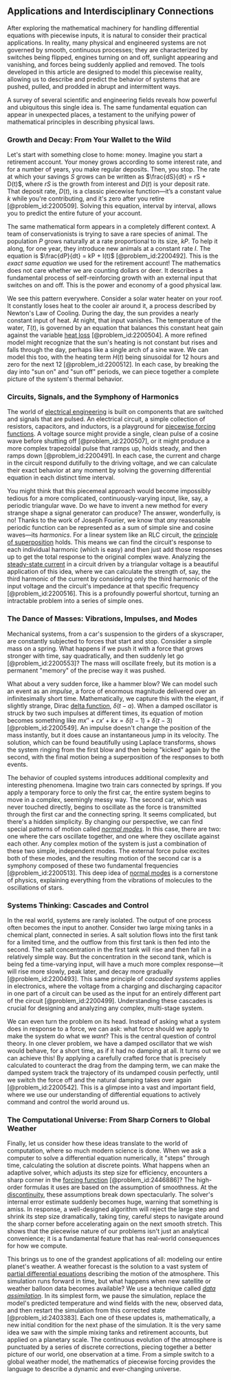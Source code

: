## Applications and Interdisciplinary Connections

After exploring the mathematical machinery for handling differential equations with piecewise inputs, it is natural to consider their practical applications. In reality, many physical and engineered systems are not governed by smooth, continuous processes; they are characterized by switches being flipped, engines turning on and off, sunlight appearing and vanishing, and forces being suddenly applied and removed. The tools developed in this article are designed to model this piecewise reality, allowing us to describe and predict the behavior of systems that are pushed, pulled, and prodded in abrupt and intermittent ways.

A survey of several scientific and engineering fields reveals how powerful and ubiquitous this single idea is. The same fundamental equation can appear in unexpected places, a testament to the unifying power of mathematical principles in describing physical laws.

### Growth and Decay: From Your Wallet to the Wild

Let's start with something close to home: money. Imagine you start a retirement account. Your money grows according to some interest rate, and for a number of years, you make regular deposits. Then, you stop. The rate at which your savings $S$ grows can be written as $\frac{dS}{dt} = rS + D(t)$, where $rS$ is the growth from interest and $D(t)$ is your deposit rate. That deposit rate, $D(t)$, is a classic piecewise function—it’s a constant value $k$ while you're contributing, and it's zero after you retire [@problem_id:2200509]. Solving this equation, interval by interval, allows you to predict the entire future of your account.

The same mathematical form appears in a completely different context. A team of conservationists is trying to save a rare species of animal. The population $P$ grows naturally at a rate proportional to its size, $kP$. To help it along, for one year, they introduce new animals at a constant rate $I$. The equation is $\frac{dP}{dt} = kP + I(t)$ [@problem_id:2200492]. This is the *exact same equation* we used for the retirement account! The mathematics does not care whether we are counting dollars or deer. It describes a fundamental process of self-reinforcing growth with an external input that switches on and off. This is the power and economy of a good physical law.

We see this pattern everywhere. Consider a solar water heater on your roof. It constantly loses heat to the cooler air around it, a process described by Newton's Law of Cooling. During the day, the sun provides a nearly constant input of heat. At night, that input vanishes. The temperature of the water, $T(t)$, is governed by an equation that balances this constant heat gain against the variable [heat loss](@article_id:165320) [@problem_id:2200504]. A more refined model might recognize that the sun's heating is not constant but rises and falls through the day, perhaps like a single arch of a sine wave. We can model this too, with the heating term $H(t)$ being sinusoidal for 12 hours and zero for the next 12 [@problem_id:2200512]. In each case, by breaking the day into "sun on" and "sun off" periods, we can piece together a complete picture of the system's thermal behavior.

### Circuits, Signals, and the Symphony of Harmonics

The world of [electrical engineering](@article_id:262068) is built on components that are switched and signals that are pulsed. An electrical circuit, a simple collection of resistors, capacitors, and inductors, is a playground for [piecewise forcing functions](@article_id:199505). A voltage source might provide a single, clean pulse of a cosine wave before shutting off [@problem_id:2200507], or it might produce a more complex trapezoidal pulse that ramps up, holds steady, and then ramps down [@problem_id:2200491]. In each case, the current and charge in the circuit respond dutifully to the driving voltage, and we can calculate their exact behavior at any moment by solving the governing differential equation in each distinct time interval.

You might think that this piecemeal approach would become impossibly tedious for a more complicated, continuously-varying input, like, say, a periodic triangular wave. Do we have to invent a new method for every strange shape a signal generator can produce? The answer, wonderfully, is no! Thanks to the work of Joseph Fourier, we know that *any* reasonable periodic function can be represented as a sum of simple sine and cosine waves—its *harmonics*. For a linear system like an RLC circuit, the [principle of superposition](@article_id:147588) holds. This means we can find the circuit's response to each individual harmonic (which is easy) and then just add those responses up to get the total response to the original complex wave. Analyzing the [steady-state current](@article_id:276071) in a circuit driven by a triangular voltage is a beautiful application of this idea, where we can calculate the strength of, say, the third harmonic of the current by considering only the third harmonic of the input voltage and the circuit's impedance at that specific frequency [@problem_id:2200516]. This is a profoundly powerful shortcut, turning an intractable problem into a series of simple ones.

### The Dance of Masses: Vibrations, Impulses, and Modes

Mechanical systems, from a car's suspension to the girders of a skyscraper, are constantly subjected to forces that start and stop. Consider a simple mass on a spring. What happens if we push it with a force that grows stronger with time, say quadratically, and then suddenly let go [@problem_id:2200553]? The mass will oscillate freely, but its motion is a permanent "memory" of the precise way it was pushed.

What about a very sudden force, like a hammer blow? We can model such an event as an *impulse*, a force of enormous magnitude delivered over an infinitesimally short time. Mathematically, we capture this with the elegant, if slightly strange, Dirac [delta function](@article_id:272935), $\delta(t-a)$. When a damped oscillator is struck by two such impulses at different times, its equation of motion becomes something like $m x'' + c x' + k x = \delta(t-1) + \delta(t-3)$ [@problem_id:2200549]. An impulse doesn't change the position of the mass instantly, but it does cause an instantaneous jump in its velocity. The solution, which can be found beautifully using Laplace transforms, shows the system ringing from the first blow and then being "kicked" again by the second, with the final motion being a superposition of the responses to both events.

The behavior of coupled systems introduces additional complexity and interesting phenomena. Imagine two train cars connected by springs. If you apply a temporary force to only the first car, the entire system begins to move in a complex, seemingly messy way. The second car, which was never touched directly, begins to oscillate as the force is transmitted through the first car and the connecting spring. It seems complicated, but there's a hidden simplicity. By changing our perspective, we can find special patterns of motion called *[normal modes](@article_id:139146)*. In this case, there are two: one where the cars oscillate together, and one where they oscillate against each other. Any complex motion of the system is just a combination of these two simple, independent modes. The external force pulse excites both of these modes, and the resulting motion of the second car is a symphony composed of these two fundamental frequencies [@problem_id:2200513]. This deep idea of [normal modes](@article_id:139146) is a cornerstone of physics, explaining everything from the vibrations of molecules to the oscillations of stars.

### Systems Thinking: Cascades and Control

In the real world, systems are rarely isolated. The output of one process often becomes the input to another. Consider two large mixing tanks in a chemical plant, connected in series. A salt solution flows into the first tank for a limited time, and the outflow from this first tank is then fed into the second. The salt concentration in the first tank will rise and then fall in a relatively simple way. But the concentration in the second tank, which is being fed a time-varying input, will have a much more complex response—it will rise more slowly, peak later, and decay more gradually [@problem_id:2200493]. This same principle of *cascaded systems* applies in electronics, where the voltage from a charging and discharging capacitor in one part of a circuit can be used as the input for an entirely different part of the circuit [@problem_id:2200499]. Understanding these cascades is crucial for designing and analyzing any complex, multi-stage system.

We can even turn the problem on its head. Instead of asking what a system does in response to a force, we can ask: what force should we apply to make the system do what we *want*? This is the central question of control theory. In one clever problem, we have a damped oscillator that we wish would behave, for a short time, as if it had no damping at all. It turns out we can achieve this! By applying a carefully crafted force that is precisely calculated to counteract the drag from the damping term, we can make the damped system track the trajectory of its undamped cousin perfectly, until we switch the force off and the natural damping takes over again [@problem_id:2200542]. This is a glimpse into a vast and important field, where we use our understanding of differential equations to actively command and control the world around us.

### The Computational Universe: From Sharp Corners to Global Weather

Finally, let us consider how these ideas translate to the world of computation, where so much modern science is done. When we ask a computer to solve a differential equation numerically, it "steps" through time, calculating the solution at discrete points. What happens when an adaptive solver, which adjusts its step size for efficiency, encounters a sharp corner in the [forcing function](@article_id:268399) [@problem_id:2446886]? The high-order formulas it uses are based on the assumption of smoothness. At the [discontinuity](@article_id:143614), these assumptions break down spectacularly. The solver's internal error estimate suddenly becomes huge, warning that something is amiss. In response, a well-designed algorithm will reject the large step and shrink its step size dramatically, taking tiny, careful steps to navigate around the sharp corner before accelerating again on the next smooth stretch. This shows that the piecewise nature of our problems isn't just an analytical convenience; it is a fundamental feature that has real-world consequences for how we compute.

This brings us to one of the grandest applications of all: modeling our entire planet's weather. A weather forecast is the solution to a vast system of [partial differential equations](@article_id:142640) describing the motion of the atmosphere. This simulation runs forward in time, but what happens when new satellite or weather balloon data becomes available? We use a technique called *[data assimilation](@article_id:153053)*. In its simplest form, we pause the simulation, replace the model's predicted temperature and wind fields with the new, observed data, and then restart the simulation from this corrected state [@problem_id:2403383]. Each one of these updates is, mathematically, a new initial condition for the next phase of the simulation. It is the very same idea we saw with the simple mixing tanks and retirement accounts, but applied on a planetary scale. The continuous evolution of the atmosphere is punctuated by a series of discrete corrections, piecing together a better picture of our world, one observation at a time. From a simple switch to a global weather model, the mathematics of piecewise forcing provides the language to describe a dynamic and ever-changing universe.